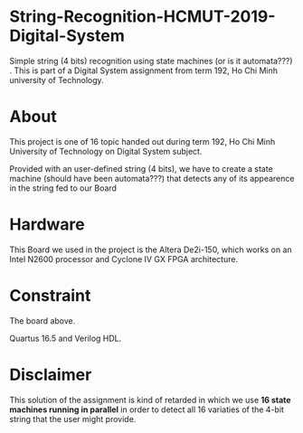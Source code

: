 # String-Recognition-HCMUT-2019-Digital-System
Simple string (4 bits) recognition using state machines (or is it automata???) . This is part of a Digital System assignment  from term 192, Ho Chi Minh university of Technology.

# About
This project is one of 16 topic handed out during term 192, Ho Chi Minh University of Technology on Digital System subject.

Provided with an user-defined string (4 bits), we have to create a state machine (should have been automata???) that detects any of its appearence in the string fed to our Board

# Hardware

This Board we used in the project is the Altera De2i-150, which works on an Intel N2600 processor and Cyclone IV GX FPGA architecture.

# Constraint

The board above.

Quartus 16.5 and Verilog HDL.

# Disclaimer

This solution of the assignment is kind of retarded in which we use **16 state machines running in parallel** in order to detect all 16 variaties of the 4-bit string that the user might provide.
